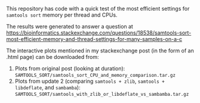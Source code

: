 This repository has code with a quick test of the most efficient settings for `samtools sort` memory per thread and CPUs.

The results were generated to answer a question at https://bioinformatics.stackexchange.com/questions/18538/samtools-sort-most-efficient-memory-and-thread-settings-for-many-samples-on-a-c

The interactive plots mentioned in my stackexchange post (in the form of an .html page) can be
downloaded from:
1. Plots from original post (looking at duration): `SAMTOOLS_SORT/samtools_sort_CPU_and_memory_comparison.tar.gz`
2. Plots from update 2 (comparing `samtools + zlib`, `samtools + libdeflate`, and `sambamba`): `SAMTOOLS_SORT/samtools_with_zlib_or_libdeflate_vs_sambamba.tar.gz`
